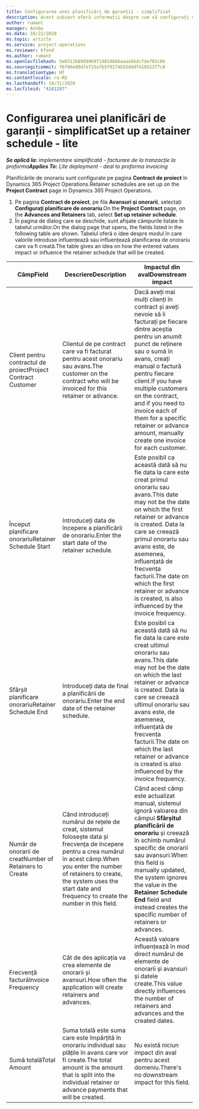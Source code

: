 ```yaml
---
title: Configurarea unei planificări de garanții - simplificat
description: Acest subiect oferă informații despre cum să configurați o planificare de onorariu în Project Operations.
author: rumant
manager: Annbe
ms.date: 10/22/2020
ms.topic: article
ms.service: project-operations
ms.reviewer: kfend
ms.author: rumant
ms.openlocfilehash: 5e0312b89d9969f140146b6aaaa9bdcfde702c0b
ms.sourcegitcommit: f6f86e80dfef15a7b5f9174b55dddf410522f7c8
ms.translationtype: HT
ms.contentlocale: ro-RO
ms.lasthandoff: 10/31/2020
ms.locfileid: "4181287"
---
```

# <a name="set-up-a-retainer-schedule---lite"></a><span data-ttu-id="991a6-103">Configurarea unei planificări de garanții - simplificat</span><span class="sxs-lookup"><span data-stu-id="991a6-103">Set up a retainer schedule - lite</span></span>

<span data-ttu-id="991a6-104">_**Se aplică la:** implementare simplificată - facturare de la tranzacție la proforma_</span><span class="sxs-lookup"><span data-stu-id="991a6-104">_**Applies To:** Lite deployment - deal to proforma invoicing_</span></span>

<span data-ttu-id="991a6-105">Planificările de onorariu sunt configurate pe pagina **Contract de proiect** în Dynamics 365 Project Operations.</span><span class="sxs-lookup"><span data-stu-id="991a6-105">Retainer schedules are set up on the **Project Contract** page in Dynamics 365 Project Operations.</span></span>

1. <span data-ttu-id="991a6-106">Pe pagina **Contract de proiect**, pe fila **Avansuri și onorarii**, selectați **Configurați planificare de onorariu**.</span><span class="sxs-lookup"><span data-stu-id="991a6-106">On the **Project Contract** page, on the **Advances and Retainers** tab, select **Set up retainer schedule**.</span></span>
2. <span data-ttu-id="991a6-107">În pagina de dialog care se deschide, sunt afișate câmpurile listate în tabelul următor.</span><span class="sxs-lookup"><span data-stu-id="991a6-107">On the dialog page that opens, the fields listed in the following table are shown.</span></span> <span data-ttu-id="991a6-108">Tabelul oferă o idee despre modul în care valorile introduse influențează sau influențează planificarea de onorariu care va fi creată.</span><span class="sxs-lookup"><span data-stu-id="991a6-108">The table gives an idea on how the entered values impact or influence the retainer schedule that will be created.</span></span>

| <span data-ttu-id="991a6-109">Câmp</span><span class="sxs-lookup"><span data-stu-id="991a6-109">Field</span></span> | <span data-ttu-id="991a6-110">Descriere</span><span class="sxs-lookup"><span data-stu-id="991a6-110">Description</span></span> | <span data-ttu-id="991a6-111">Impactul din aval</span><span class="sxs-lookup"><span data-stu-id="991a6-111">Downstream impact</span></span> |
| --- | --- | --- |
| <span data-ttu-id="991a6-112">Client pentru contractul de proiect</span><span class="sxs-lookup"><span data-stu-id="991a6-112">Project Contract Customer</span></span> | <span data-ttu-id="991a6-113">Clientul de pe contract care va fi facturat pentru acest onorariu sau avans.</span><span class="sxs-lookup"><span data-stu-id="991a6-113">The customer on the contract who will be invoiced for this retainer or advance.</span></span> | <span data-ttu-id="991a6-114">Dacă aveți mai mulți clienți în contract și aveți nevoie să îi facturați pe fiecare dintre aceștia pentru un anumit punct de reținere sau o sumă în avans, creați manual o factură pentru fiecare client.</span><span class="sxs-lookup"><span data-stu-id="991a6-114">If you have multiple customers on the contract, and if you need to invoice each of them for a specific retainer or advance amount, manually create one invoice for each customer.</span></span> |
| <span data-ttu-id="991a6-115">Început planificare onorariu</span><span class="sxs-lookup"><span data-stu-id="991a6-115">Retainer Schedule Start</span></span> | <span data-ttu-id="991a6-116">Introduceți data de începere a planificării de onorariu.</span><span class="sxs-lookup"><span data-stu-id="991a6-116">Enter the start date of the retainer schedule.</span></span> | <span data-ttu-id="991a6-117">Este posibil ca această dată să nu fie data la care este creat primul onorariu sau avans.</span><span class="sxs-lookup"><span data-stu-id="991a6-117">This date may not be the date on which the first retainer or advance is created.</span></span> <span data-ttu-id="991a6-118">Data la care se creează primul onorariu sau avans este, de asemenea, influențată de frecvența facturii.</span><span class="sxs-lookup"><span data-stu-id="991a6-118">The date on which the first retainer or advance is created, is also influenced by the invoice frequency.</span></span> |
| <span data-ttu-id="991a6-119">Sfârșit planificare onorariu</span><span class="sxs-lookup"><span data-stu-id="991a6-119">Retainer Schedule End</span></span> | <span data-ttu-id="991a6-120">Introduceți data de final a planificării de onorariu.</span><span class="sxs-lookup"><span data-stu-id="991a6-120">Enter the end date of the retainer schedule.</span></span> | <span data-ttu-id="991a6-121">Este posibil ca această dată să nu fie data la care este creat ultimul onorariu sau avans.</span><span class="sxs-lookup"><span data-stu-id="991a6-121">This date may not be the date on which the last retainer or advance is created.</span></span> <span data-ttu-id="991a6-122">Data la care se creează ultimul onorariu sau avans este, de asemenea, influențată de frecvența facturii.</span><span class="sxs-lookup"><span data-stu-id="991a6-122">The date on which the last retainer or advance is created is also influenced by the invoice frequency.</span></span> |
| <span data-ttu-id="991a6-123">Număr de onorarii de creat</span><span class="sxs-lookup"><span data-stu-id="991a6-123">Number of Retainers to Create</span></span> | <span data-ttu-id="991a6-124">Când introduceți numărul de rețele de creat, sistemul folosește data și frecvența de începere pentru a crea numărul în acest câmp.</span><span class="sxs-lookup"><span data-stu-id="991a6-124">When you enter the number of retainers to create, the system uses the start date and frequency to create the number in this field.</span></span> | <span data-ttu-id="991a6-125">Când acest câmp este actualizat manual, sistemul ignoră valoarea din câmpul **Sfârșitul planificării de onorariu** și creează în schimb numărul specific de onorarii sau avansuri.</span><span class="sxs-lookup"><span data-stu-id="991a6-125">When this field is manually updated, the system ignores the value in the **Retainer Schedule End** field and instead creates the specific number of retainers or advances.</span></span> |
| <span data-ttu-id="991a6-126">Frecvență factură</span><span class="sxs-lookup"><span data-stu-id="991a6-126">Invoice Frequency</span></span> | <span data-ttu-id="991a6-127">Cât de des aplicația va crea elemente de onorarii și avansuri.</span><span class="sxs-lookup"><span data-stu-id="991a6-127">How often the application will create retainers and advances.</span></span> | <span data-ttu-id="991a6-128">Această valoare influențează în mod direct numărul de elemente de onorarii și avansuri și datele create.</span><span class="sxs-lookup"><span data-stu-id="991a6-128">This value directly influences the number of retainers and advances and the created dates.</span></span> |
| <span data-ttu-id="991a6-129">Sumă totală</span><span class="sxs-lookup"><span data-stu-id="991a6-129">Total Amount</span></span> | <span data-ttu-id="991a6-130">Suma totală este suma care este împărțită în onorariu individual sau plățile în avans care vor fi create.</span><span class="sxs-lookup"><span data-stu-id="991a6-130">The total amount is the amount that is split into the individual retainer or advance payments that will be created.</span></span> | <span data-ttu-id="991a6-131">Nu există niciun impact din aval pentru acest domeniu.</span><span class="sxs-lookup"><span data-stu-id="991a6-131">There's no downstream impact for this field.</span></span> |
